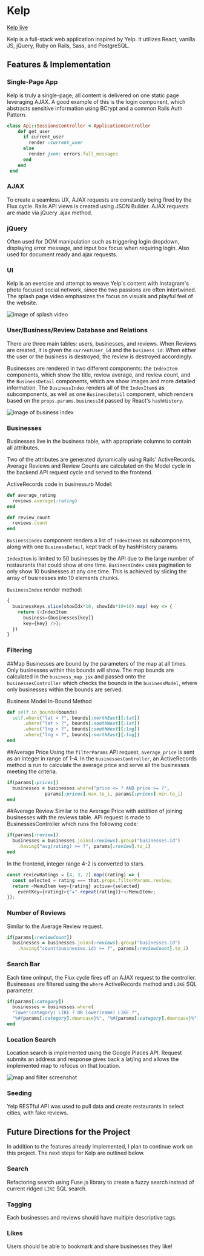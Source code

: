 # Kelp

[Kelp live][heroku]

[heroku]: http://www.kelp.pw

Kelp is a full-stack web application inspired by Yelp.  It utilizes React, vanilla JS, jQuery, Ruby on Rails, Sass, and PostgreSQL.

## Features & Implementation

### Single-Page App

Kelp is truly a single-page; all content is delivered on one static page leveraging AJAX. A good example of this is the login component, which abstracts sensitive information using BCrypt and a common Rails Auth Pattern.

```ruby
class Api::SessionsController < ApplicationController
    def get_user
      if current_user
        render :current_user
      else
        render json: errors.full_messages
      end
    end
 end
  ```

### AJAX
To create a seamless UX, AJAX requests are constantly being fired by the Flux cycle. Rails API views is created using JSON Builder. AJAX requests are made via jQuery .ajax method.

### jQuery
Often used for DOM manipulation such as triggering login dropdown, displaying error message, and input box focus when requiring login. Also used for document ready and ajax requests.

### UI
Kelp is an exercise and attempt to weave Yelp's content with Instagram's photo focused social network, since the two passions are often intertwined. The splash page video emphasizes the focus on visuals and playful feel of the website.

![image of splash video](docs/splash_vid.png)


### User/Business/Review Database and Relations

  There are three main tables: users, businesses, and reviews. When Reviews are created, it is given the `currentUser_id` and the `business_id`. When either the user or the business is destroyed, the review is destroyed accordingly.

  Businesses are rendered in two different components: the `IndexItem` components, which show the title, review average, and review count, and the `BusinessDetail` components, which are show images and more detailed information.  The `BusinessIndex` renders all of the `IndexItem`s as subcomponents, as well as one `BusinessDetail` component, which renders based on the `props.params.businessId` passed by React's `hashHistory`.

![image of business index](docs/business.png)

### Businesses

Businesses live in the business table, with appropriate columns to contain all attributes.

Two of the attributes are generated dynamically using Rails' ActiveRecords. Average Reviews and Review Counts are calculated on the Model cycle in the backend API request cycle and served to the frontend.

ActiveRecords code in business.rb Model:

```ruby
def average_rating
  reviews.average(:rating)
end

def review_count
  reviews.count
end
```

`BusinessIndex` component renders a list of `IndexItem`s as subcomponents, along with one `BusinessDetail`, kept track of by hashHistory params.

`IndexItem` is limited to 50 businesses by the API due to the large number of restaurants that could show at one time. `BusinessIndex` uses pagination to only show 10 businesses at any one time. This is achieved by slicing the array of businesses into 10 elements chunks.

`BusinessIndex` render method:

```javascript
{
  businessKeys.slice(showIdx*10, showIdx*10+10).map( key => {
    return (<IndexItem
      business={businesses[key]}
      key={key} />);
  })
}
```

### Filtering

##Map
Businesses are bound by the parameters of the map at all times. Only businesses within this bounds will show. The map bounds are calculated in the `business_map.jsx` and passed onto the `businessesController` which checks the bounds in the `businessModel`, where only businesses within the bounds are served.

Business Model In-Bound Method
```ruby
def self.in_bounds(bounds)
  self.where("lat < ?", bounds[:northEast][:lat])
      .where("lat > ?", bounds[:southWest][:lat])
      .where("lng > ?", bounds[:southWest][:lng])
      .where("lng < ?", bounds[:northEast][:lng])
end
```

##Average Price
Using the `filterParams` API request, `average_price` is sent as an integer in range of 1-4. In the `businessesController`, an ActiveRecords method is run to calculate the average price and serve all the businesses meeting the criteria.

```ruby
if(params[:prices])
  businesses = businesses.where("price <= ? AND price >= ?",
              params[:prices].max.to_i, params[:prices].min.to_i)
end
```

##Average Review
Similar to the Average Price with addition of joining businesses with the reviews table. API request is made to BusinessesController which runs the following code:

```ruby
if(params[:review])
  businesses = businesses.joins(:reviews).group("businesses.id")
    .having("avg(rating) >= ?", params[:review].to_i)
end
```

In the frontend, integer range 4-2 is converted to stars.

```javascript
const reviewRatings = [4, 3, 2].map((rating) => {
  const selected = rating === that.props.filterParams.review;
  return <MenuItem key={rating} active={selected}
    eventKey={rating}>{"★".repeat(rating)}+</MenuItem>;
});
```

### Number of Reviews
Similar to the Average Review request.

```ruby
if(params[:reviewCount])
  businesses = businesses.joins(:reviews).group("businesses.id")
    .having("count(businesses.id) >= ?", params[:reviewCount].to_i)
```

### Search Bar
Each time onInput, the Flux cycle fires off an AJAX request to the controller. Businesses are filtered using the `where` ActiveRecords method and `LIKE` SQL parameter.

```ruby
if(params[:category])
  businesses = businesses.where(
  "lower(category) LIKE ? OR lower(name) LIKE ?",
  "%#{params[:category].downcase}%", "%#{params[:category].downcase}%")
end
```

### Location Search
Location search is implemented using the Google Places API. Request submits an address and response gives back a lat/lng and allows the implemented map to refocus on that location.

![map and filter screenshot](docs/map_filter.png)

### Seeding
Yelp RESTful API was used to pull data and create restaurants in select cities, with fake reviews.

## Future Directions for the Project

In addition to the features already implemented, I plan to continue work on this project.  The next steps for Kelp are outlined below.

### Search

Refactoring search using Fuse.js library to create a fuzzy search instead of current ridged `LIKE` SQL search.

### Tagging

Each businesses and reviews should have multiple descriptive tags.

### Likes

Users should be able to bookmark and share businesses they like!
